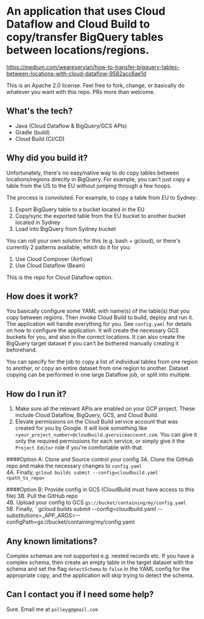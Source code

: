 # An application that uses Cloud Dataflow and Cloud Build to copy/transfer BigQuery tables between locations/regions.
https://medium.com/weareservian/how-to-transfer-bigquery-tables-between-locations-with-cloud-dataflow-9582acc6ae1d

This is an Apache 2.0 license. Feel free to fork, change, or basically do whatever you want with this
repo. PRs more than welcome.

## What's the tech?
 - Java (Cloud Dataflow & BigQuery/GCS APIs)
 - Gradle (build)
 - Cloud Build (CI/CD)

## Why did you build it?
Unfortunately, there's no easy/native way to do copy tables between locations/regions directly in BigQuery. For example,
you can't just copy a table from the US to the EU without jumping through a few hoops.

The process is convoluted. For example, to copy a table from EU to Sydney:

 1. Export BigQuery table to a bucket located in the EU
 2. Copy/sync the exported table from the EU bucket to another bucket located in Sydney
 3. Load into BigQuery from Sydney bucket

You can roll your own solution for this (e.g. bash + gcloud), or there's currently 2 patterns available, which do it 
for you:

 1. Use Cloud Composer (Airflow)
 2. Use Cloud Dataflow (Beam)
 
This is the repo for Cloud Dataflow option.

## How does it work?
You basically configure some YAML with name(s) of the table(s) that you copy between regions. Then invoke Cloud Build
to build, deploy and run it. The application will handle everything for you. See `config.yaml` for details on how to
configure the application. It will create the necessary GCS buckets for you, and also in the correct locations. It can
also create the BigQuery target dataset if you can't be bothered manually creating it beforehand.

You can specify for the job to copy a list of individual tables from one region to another, or copy an entire dataset 
from one region to another. Dataset copying can be performed in one large Dataflow job, or split into multiple.

## How do I run it?
 1. Make sure all the relevant APIs are enabled on your GCP project. These include Cloud Dataflow,
BigQuery, GCS, and Cloud Build.
 2. Elevate permissions on the Cloud Build service account that was created for you by Google. It will look something
like `<your_project_number>@cloudbuild.gserviceaccount.com`. You can give it only the required permissions for each
service, or simply give it the `Project Editor` role if you're comfortable with that.

####Option A: Clone and Source control your config
 3A. Clone the GitHub repo and make the necessary changes to `config.yaml`  
 4A. Finally, `gcloud builds submit --config=cloudbuild.yaml <path_to_repo>`  
  
####Option B: Provide config in GCS (CloudBuild must have access to this file)
 3B. Pull the GitHub repo  
 4B. Upload your config to GCS `gs://bucket/containing/my/config.yaml`   
 5B. Finally, ` gcloud builds submit --config=cloudbuild.yaml --substitutions=_APP_ARGS=--configPath=gs://bucket/containing/my/config.yaml  
  

## Any known limitations?
 Complex schemas are not supported e.g. nested records etc. If you have a complex schema, then create an empty table
 in the target dataset with the schema and set the flag `detectSchema` to `false` in the YAML config for the
 appropriate copy, and the application will skip trying to detect the schema.
 
## Can I contact you if I need some help?
Sure. Email me at `polleyg@gmail.com`


